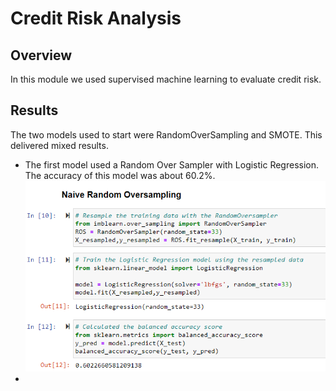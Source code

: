 # Credit Risk Analysis
## Overview
In this module we used supervised machine learning to evaluate credit risk.
## Results
The two models used to start were RandomOverSampling and SMOTE. This delivered mixed results. 
- The first model used a Random Over Sampler with Logistic Regression. The accuracy of this model was about 60.2%. 
![](https://github.com/ryanstaudhammer/Credit_Risk_Analysis/blob/main/Resources/ROS.png)
- 

